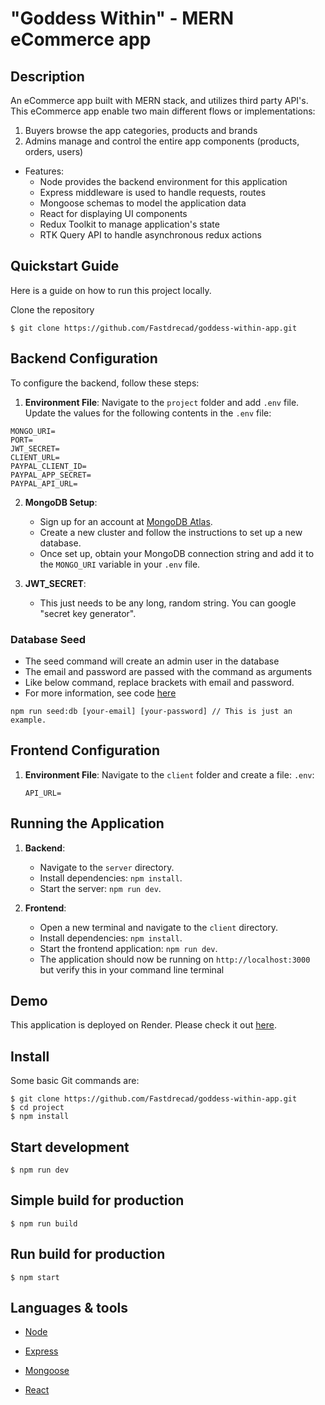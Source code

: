 # "Goddess Within" - MERN eCommerce app

## Description

An eCommerce app built with MERN stack, and utilizes third party API's. This eCommerce app enable two main different flows or implementations:

1. Buyers browse the app categories, products and brands
2. Admins manage and control the entire app components (products, orders, users)

- Features:
  - Node provides the backend environment for this application
  - Express middleware is used to handle requests, routes
  - Mongoose schemas to model the application data
  - React for displaying UI components
  - Redux Toolkit to manage application's state
  - RTK Query API to handle asynchronous redux actions

## Quickstart Guide

Here is a guide on how to run this project locally.

Clone the repository

```
$ git clone https://github.com/Fastdrecad/goddess-within-app.git
```

## Backend Configuration

To configure the backend, follow these steps:

1. **Environment File**: Navigate to the `project` folder and add `.env` file. Update the values for the following contents in the `.env` file:

```
MONGO_URI=
PORT=
JWT_SECRET=
CLIENT_URL=
PAYPAL_CLIENT_ID=
PAYPAL_APP_SECRET=
PAYPAL_API_URL=
```

2. **MongoDB Setup**:

   - Sign up for an account at [MongoDB Atlas](https://www.mongodb.com/cloud/atlas).
   - Create a new cluster and follow the instructions to set up a new database.
   - Once set up, obtain your MongoDB connection string and add it to the `MONGO_URI` variable in your `.env` file.

3. **JWT_SECRET**:
   - This just needs to be any long, random string. You can google "secret key generator".

### Database Seed

- The seed command will create an admin user in the database
- The email and password are passed with the command as arguments
- Like below command, replace brackets with email and password.
- For more information, see code [here](server/utils/seed.js)

```
npm run seed:db [your-email] [your-password] // This is just an example.
```

## Frontend Configuration

1. **Environment File**: Navigate to the `client` folder and create a file: `.env`:

   ```plaintext
   API_URL=
   ```

## Running the Application

1. **Backend**:

   - Navigate to the `server` directory.
   - Install dependencies: `npm install`.
   - Start the server: `npm run dev`.

2. **Frontend**:
   - Open a new terminal and navigate to the `client` directory.
   - Install dependencies: `npm install`.
   - Start the frontend application: `npm run dev`.
   - The application should now be running on `http://localhost:3000` but verify this in your command line terminal

## Demo

This application is deployed on Render.
Please check it out [here](https://goddess-within-app.onrender.com/).

## Install

Some basic Git commands are:

```
$ git clone https://github.com/Fastdrecad/goddess-within-app.git
$ cd project
$ npm install
```

## Start development

```
$ npm run dev
```

## Simple build for production

```
$ npm run build
```

## Run build for production

```
$ npm start
```

## Languages & tools

- [Node](https://nodejs.org/en/)

- [Express](https://expressjs.com/)

- [Mongoose](https://mongoosejs.com/)

- [React](https://reactjs.org/)
